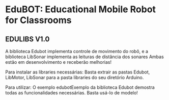 # EduBOT: Educational Mobile Robot for Classrooms

## EDULIBS V1.0

A biblioteca Edubot implementa controle de movimento do robô, 
e a biblioteca LibSonar implementa as leituras de distância dos sonares
Ambas estão em desenvolvimento e receberão melhorias!


Para instalar as libraries necessárias:
Basta extrair as pastas Edubot, LibMotor, LibSonar para a pasta libraries do seu diretório Arduino.

Para utilizar:
O exemplo edubotExemplo da biblioteca Edubot demostra todas as funcionalidades necessárias. Basta usá-lo de modelo!

